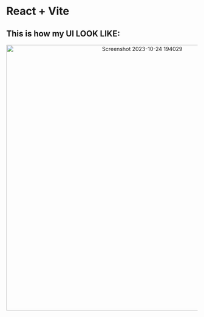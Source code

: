 # React + Vite
## This is how my UI LOOK LIKE:

<center><img width="700" alt="Screenshot 2023-10-24 194029" src="https://github.com/keshav-chandra/AP-series-calculator/assets/93521407/fd6d883f-3158-4c65-b72c-496e8cad2ccb"></center>

